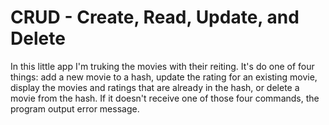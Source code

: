 # CRUD - Create, Read, Update, and Delete

In this little app I'm truking the movies with their reiting. It's do one of four things: add a new movie to a hash, update the rating for an existing movie, display the movies and ratings that are already in the hash, or delete a movie from the hash. If it doesn't receive one of those four commands, the program output error message.
